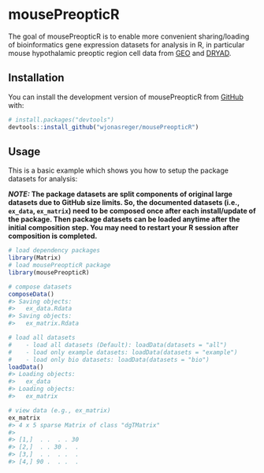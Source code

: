 
<!-- README.md is generated from README.Rmd. Please edit that file -->

# mousePreopticR

<!-- badges: start -->
<!-- badges: end -->

The goal of mousePreopticR is to enable more convenient sharing/loading
of bioinformatics gene expression datasets for analysis in R, in
particular mouse hypothalamic preoptic region cell data from
[GEO](https://www.ncbi.nlm.nih.gov/geo/query/acc.cgi?acc=GSE113576) and
[DRYAD](https://datadryad.org/stash/dataset/doi:10.5061/dryad.8t8s248).

## Installation

You can install the development version of mousePreopticR from
[GitHub](https://github.com/) with:

``` r
# install.packages("devtools")
devtools::install_github("wjonasreger/mousePreopticR")
```

## Usage

This is a basic example which shows you how to setup the package
datasets for analysis:

***NOTE:* The package datasets are split components of original large
datasets due to GitHub size limits. So, the documented datasets (i.e.,
`ex_data`, `ex_matrix`) need to be composed once after each
install/update of the package. Then package datasets can be loaded
anytime after the initial composition step. You may need to restart your
R session after composition is completed.**

``` r
# load dependency packages
library(Matrix)
# load mousePreopticR package
library(mousePreopticR)

# compose datasets
composeData()
#> Saving objects:
#>   ex_data.Rdata
#> Saving objects:
#>   ex_matrix.Rdata

# load all datasets
#    - load all datasets (Default): loadData(datasets = "all")
#    - load only example datasets: loadData(datasets = "example")
#    - load only bio datasets: loadData(datasets = "bio")
loadData()
#> Loading objects:
#>   ex_data
#> Loading objects:
#>   ex_matrix

# view data (e.g., ex_matrix)
ex_matrix
#> 4 x 5 sparse Matrix of class "dgTMatrix"
#>                  
#> [1,]  . .  . . 30
#> [2,]  . . 30 .  .
#> [3,]  . .  . .  .
#> [4,] 90 .  . .  .
```
